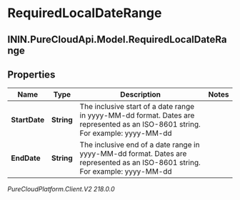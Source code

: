# RequiredLocalDateRange

## ININ.PureCloudApi.Model.RequiredLocalDateRange

## Properties

|Name | Type | Description | Notes|
|------------ | ------------- | ------------- | -------------|
| **StartDate** | **String** | The inclusive start of a date range in yyyy-MM-dd format. Dates are represented as an ISO-8601 string. For example: yyyy-MM-dd | |
| **EndDate** | **String** | The inclusive end of a date range in yyyy-MM-dd format. Dates are represented as an ISO-8601 string. For example: yyyy-MM-dd | |



_PureCloudPlatform.Client.V2 218.0.0_

